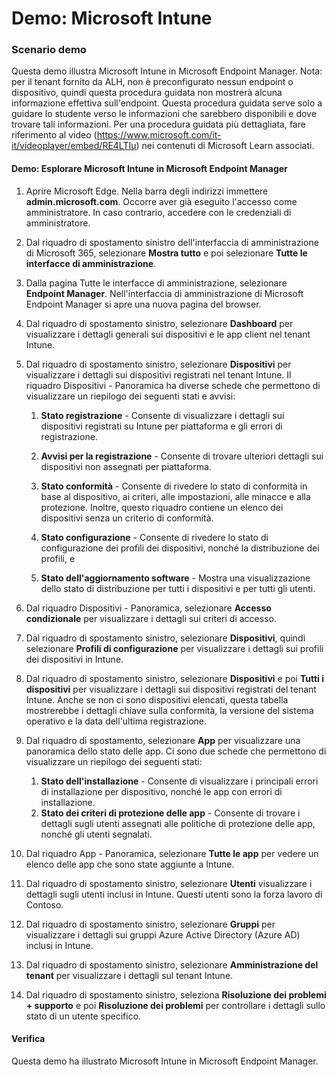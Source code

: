 ﻿---
Demo:
    title: 'Microsoft Intune'
    module: 'Modulo 3. Lezione 6. Descrizione delle funzionalità delle soluzioni di sicurezza Microsoft: descrizione della sicurezza degli endpoint con Microsoft Intune'
---


# Demo: Microsoft Intune

### Scenario demo

Questa demo illustra Microsoft Intune in Microsoft Endpoint Manager. Nota: per il tenant fornito da ALH, non è preconfigurato nessun endpoint o dispositivo, quindi questa procedura guidata non mostrerà alcuna informazione effettiva sull'endpoint. Questa procedura guidata serve solo a guidare lo studente verso le informazioni che sarebbero disponibili e dove trovare tali informazioni.  Per una procedura guidata più dettagliata, fare riferimento al video (<https://www.microsoft.com/it-it/videoplayer/embed/RE4LTIu>) nei contenuti di Microsoft Learn associati.



#### Demo: Esplorare Microsoft Intune in Microsoft Endpoint Manager

1. Aprire Microsoft Edge. Nella barra degli indirizzi immettere **admin.microsoft.com**.  Occorre aver già eseguito l'accesso come amministratore.  In caso contrario, accedere con le credenziali di amministratore.

1. Dal riquadro di spostamento sinistro dell'interfaccia di amministrazione di Microsoft 365, selezionare **Mostra tutto** e poi selezionare **Tutte le interfacce di amministrazione**.

1. Dalla pagina Tutte le interfacce di amministrazione, selezionare **Endpoint Manager**.  Nell'interfaccia di amministrazione di Microsoft Endpoint Manager si apre una nuova pagina del browser.

1. Dal riquadro di spostamento sinistro, selezionare **Dashboard** per visualizzare i dettagli generali sui dispositivi e le app client nel tenant Intune.

1. Dal riquadro di spostamento sinistro, selezionare **Dispositivi** per visualizzare i dettagli sui dispositivi registrati nel tenant Intune. Il riquadro Dispositivi - Panoramica ha diverse schede che permettono di visualizzare un riepilogo dei seguenti stati e avvisi:
    1. **Stato registrazione** - Consente di visualizzare i dettagli sui dispositivi registrati su Intune per piattaforma e gli errori di registrazione.
    
    1. **Avvisi per la registrazione** - Consente di trovare ulteriori dettagli sui dispositivi non assegnati per piattaforma.
    1. **Stato conformità** - Consente di rivedere lo stato di conformità in base al dispositivo, ai criteri, alle impostazioni, alle minacce e alla protezione. Inoltre, questo riquadro contiene un elenco dei dispositivi senza un criterio di conformità.
    1. **Stato configurazione** - Consente di rivedere lo stato di configurazione dei profili dei dispositivi, nonché la distribuzione dei profili, e
    1. **Stato dell'aggiornamento software** - Mostra una visualizzazione dello stato di distribuzione per tutti i dispositivi e per tutti gli utenti.

1. Dal riquadro Dispositivi - Panoramica, selezionare **Accesso condizionale** per visualizzare i dettagli sui criteri di accesso.

1. Dal riquadro di spostamento sinistro, selezionare **Dispositivi**, quindi selezionare **Profili di configurazione** per visualizzare i dettagli sui profili dei dispositivi in Intune.

1. Dal riquadro di spostamento sinistro, selezionare **Dispositivi** e poi **Tutti i dispositivi** per visualizzare i dettagli sui dispositivi registrati del tenant Intune.  Anche se non ci sono dispositivi elencati, questa tabella mostrerebbe i dettagli chiave sulla conformità, la versione del sistema operativo e la data dell'ultima registrazione.

1. Dal riquadro di spostamento, selezionare **App** per visualizzare una panoramica dello stato delle app. Ci sono due schede che permettono di visualizzare un riepilogo dei seguenti stati:
    1. **Stato dell'installazione** - Consente di visualizzare i principali errori di installazione per dispositivo, nonché le app con errori di installazione.
    1. **Stato dei criteri di protezione delle app** - Consente di trovare i dettagli sugli utenti assegnati alle politiche di protezione delle app, nonché gli utenti segnalati.

1. Dal riquadro App - Panoramica, selezionare **Tutte le app** per vedere un elenco delle app che sono state aggiunte a Intune.

1. Dal riquadro di spostamento sinistro, selezionare **Utenti** visualizzare i dettagli sugli utenti inclusi in Intune. Questi utenti sono la forza lavoro di Contoso.

1. Dal riquadro di spostamento sinistro, selezionare **Gruppi** per visualizzare i dettagli sui gruppi Azure Active Directory (Azure AD) inclusi in Intune.

1. Dal riquadro di spostamento sinistro, selezionare **Amministrazione del tenant** per visualizzare i dettagli sul tenant Intune.

1. Dal riquadro di spostamento sinistro, seleziona **Risoluzione dei problemi + supporto** e poi **Risoluzione dei problemi** per controllare i dettagli sullo stato di un utente specifico.

#### Verifica

Questa demo ha illustrato Microsoft Intune in Microsoft Endpoint Manager.
